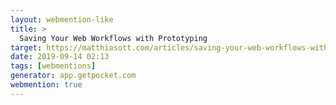 ```yaml
---
layout: webmention-like
title: >
  Saving Your Web Workflows with Prototyping
target: https://matthiasott.com/articles/saving-your-web-workflows-with-prototyping
date: 2019-09-14 02:13
tags: [webmentions]
generator: app.getpocket.com
webmention: true
---
```

